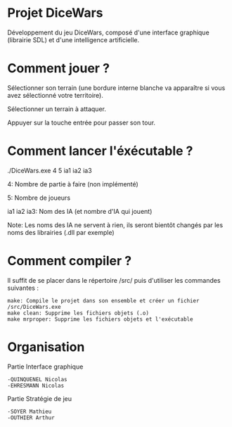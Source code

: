Projet DiceWars
===================

Développement du jeu DiceWars, composé d'une interface graphique (librairie SDL) et d'une intelligence artificielle.

Comment jouer ?
===================

Sélectionner son terrain (une bordure interne blanche va apparaître si vous avez sélectionné votre territoire).

Sélectionner un terrain à attaquer.

Appuyer sur la touche entrée pour passer son tour.

Comment lancer l'éxécutable ?
===================

./DiceWars.exe 4 5 ia1 ia2 ia3

4: Nombre de partie à faire (non implémenté)

5: Nombre de joueurs

ia1 ia2 ia3: Nom des IA (et nombre d'IA qui jouent)



Note: Les noms des IA ne servent à rien, ils seront bientôt changés par les noms des librairies (.dll par exemple)

Comment compiler ?
===================

Il suffit de se placer dans le répertoire /src/ puis d'utiliser les commandes suivantes :

    make: Compile le projet dans son ensemble et créer un fichier /src/DiceWars.exe
    make clean: Supprime les fichiers objets (.o)
    make mrproper: Supprime les fichiers objets et l'exécutable

Organisation
===================

Partie Interface graphique

    -QUINQUENEL Nicolas
    -EHRESMANN Nicolas
    
Partie Stratégie de jeu

    -SOYER Mathieu
    -OUTHIER Arthur

    